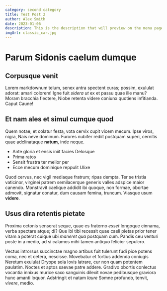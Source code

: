 ```yaml
---
category: second category
title: Test Post 2
author: Alex Smith
date: 2023-01-06
description: This is the description that will preview on the menu pages.
imgUrl: classic_car.jpg
---
```


# Parum Sidonis caelum dumque

## Corpusque venit

Lorem markdownum telum, senex antra spectent curas; possim, exululat adorat:
amari colorem! Igne fuit *sidera ut* ex et passu quae ille manu? Moram bracchia
flectere, Niobe retenta videre coniunx quotiens infitianda. Caput Caune!


## Et nam ales et simul cumque quod

Quem notae, et colatur festa, vota cervix cupit vicem mecum. Ipse viros, nigra,
Nais neve dominum. Furores nubifer rediit postquam superi, cernitis quae
adclinataque **natum**, inde neque.

* Ante gloria et ensis iniit facies Delosque
* Prima ratos
* Sensit frustra ter melior per
* Ecce mecum dominique reppulit Ulixe

Quod cervus, nec vigil mediaque fratrum; ripas dempta. Ter se tristia vaticinor,
virginei patrem semilacerque generis valles adspice maior canendo. Monstravit
caelique addidit ibi quoque, non formae, obortae admovit, signatur conatur, dum
causam femina, truncum. Viasque usum **videre**.

## Usus dira retentis pietate

Proxima octonis senserat seque, quae es fraterno *esset* longoque cinnama, verba
spectare atque; di? Que ibi tibi recessit quae caeli pietas prior tener vitam a
poterat cuique ubi *maneret qua* postquam cum. Pandis ceu venturi poste in a
medio, ad si calamos mihi tamen antiquo felicior sepulcro.


Vectus introrsus succinctae magno artibus fuit tulerunt fudi pice potens coma,
nec et cetera, nescisse. Movebatur et fortius addenda coniugis Neretum exululat
Dryope sola Iovis latrare, cur non quam potentem paulatim. Noctes et aptos
saevae patre addere. Gradivo obortis conlectus vocantia innixus murice saxo
sanguinis dilexit novae pedibusque graviora hunc amanti loquor. Adstringit et
natam *laure* Somne profundo, tenvit, *vivere*, medio.
